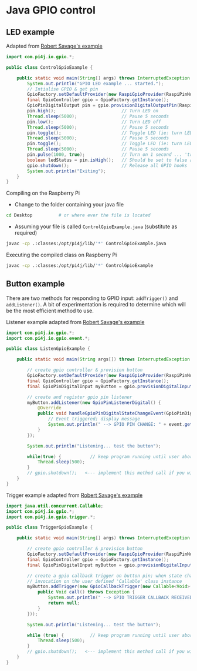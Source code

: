 # Java GPIO control

## LED example

Adapted from [Robert Savage's example](https://pi4j.com/1.2/example/control.html)

```java
import com.pi4j.io.gpio.*;

public class ControlGpioExample {

    public static void main(String[] args) throws InterruptedException {
        System.out.println("GPIO LED example ... started.");
        // Intialise GPIO & get pin
        GpioFactory.setDefaultProvider(new RaspiGpioProvider(RaspiPinNumberingScheme.BROADCOM_PIN_NUMBERING));
        final GpioController gpio = GpioFactory.getInstance();
        GpioPinDigitalOutput pin = gpio.provisionDigitalOutputPin(RaspiPin.GPIO_13);
        pin.high();                         // Turn LED on
        Thread.sleep(5000);                 // Pause 5 seconds
        pin.low();                          // Turn LED off
        Thread.sleep(5000);                 // Pause 5 seconds
        pin.toggle();                       // Toggle LED (ie: turn LED on)
        Thread.sleep(5000);                 // Pause 5 seconds
        pin.toggle();                       // Toggle LED (ie: turn LED off)
        Thread.sleep(5000);                 // Pause 5 seconds
        pin.pulse(1000, true);              // Turn on 1 second ... 'true' => use blocking
        boolean ledStatus = pin.isHigh();   // Should be set to false as LED is off
        gpio.shutdown();                    // Release all GPIO hooks
        System.out.println("Exiting");
    }
}
```

Compiling on the Raspberry Pi

* Change to the folder containing your java file

```bash
cd Desktop          # or where ever the file is located
```
* Assuming your file is called `ControlGpioExample.java` (substitute as required)

```bash
javac -cp .:classes:/opt/pi4j/lib/'*' ControlGpioExample.java
```

Executing the compiled class on Raspberry Pi

```bash
javac -cp .:classes:/opt/pi4j/lib/'*' ControlGpioExample
```

## Button example

There are two methods for responding to GPIO input: `addTrigger()` and `addListener()`. A bit of experimentation is required to determine which will be the most efficient method to use. 

Listener example adapted from [Robert Savage's example](https://pi4j.com/1.2/example/listener.html)

```java
import com.pi4j.io.gpio.*;
import com.pi4j.io.gpio.event.*;

public class ListenGpioExample {

    public static void main(String args[]) throws InterruptedException {

        // create gpio controller & provision button
        GpioFactory.setDefaultProvider(new RaspiGpioProvider(RaspiPinNumberingScheme.BROADCOM_PIN_NUMBERING));
        final GpioController gpio = GpioFactory.getInstance();
        final GpioPinDigitalInput myButton = gpio.provisionDigitalInputPin(RaspiPin.GPIO_02, PinPullResistance.PULL_DOWN);

        // create and register gpio pin listener
        myButton.addListener(new GpioPinListenerDigital() {
            @Override
            public void handleGpioPinDigitalStateChangeEvent(GpioPinDigitalStateChangeEvent event) {
                // Event triggered; display message
                System.out.println(" --> GPIO PIN CHANGE: " + event.getPin() + " = " + event.getState());
            }
        });

        System.out.println("Listening... test the button");

        while(true) {           // keep program running until user aborts (CTRL-C)
            Thread.sleep(500);
        }
        // gpio.shutdown();   <--- implement this method call if you wish to terminate the Pi4J GPIO controller
    }
}
```

Trigger example adapted from [Robert Savage's example](https://pi4j.com/1.2/example/trigger.html)

```java
import java.util.concurrent.Callable;
import com.pi4j.io.gpio.*;
import com.pi4j.io.gpio.trigger.*;

public class TriggerGpioExample {

    public static void main(String[] args) throws InterruptedException {

        // create gpio controller & provision button
        GpioFactory.setDefaultProvider(new RaspiGpioProvider(RaspiPinNumberingScheme.BROADCOM_PIN_NUMBERING));
        final GpioController gpio = GpioFactory.getInstance();
        final GpioPinDigitalInput myButton = gpio.provisionDigitalInputPin(RaspiPin.GPIO_02, PinPullResistance.PULL_DOWN);

        // create a gpio callback trigger on button pin; when state changes, perform a callback
        // invocation on the user defined 'Callable' class instance
        myButton.addTrigger(new GpioCallbackTrigger(new Callable<Void>() {
            public Void call() throws Exception {
                System.out.println(" --> GPIO TRIGGER CALLBACK RECEIVED ");
                return null;
            }
        }));

        System.out.println("Listening... test the button");

        while (true) {          // keep program running until user aborts (CTRL-C)
            Thread.sleep(500);
        }
        // gpio.shutdown();   <--- implement this method call if you wish to terminate the Pi4J GPIO controller
    }
}
```

